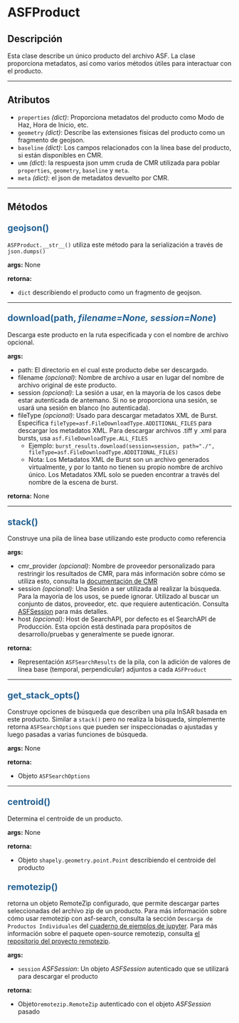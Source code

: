 # ASFProduct

## Descripción

Esta clase describe un único producto del archivo ASF. La clase proporciona metadatos, así como varios métodos útiles para interactuar con el producto.

***

## Atributos
- `properties` _(dict)_: Proporciona metadatos del producto como Modo de Haz, Hora de Inicio, etc.
- `geometry` _(dict)_: Describe las extensiones físicas del producto como un fragmento de geojson.
- `baseline` _(dict)_: Los campos relacionados con la línea base del producto, si están disponibles en CMR.
- `umm` _(dict)_: la respuesta json umm cruda de CMR utilizada para poblar `properties`, `geometry`, `baseline` y `meta`.
- `meta` _(dict)_: el json de metadatos devuelto por CMR.
<!-- netrc
cómo construir archivo netrc, enlace
O autenticación con estas opciones en su lugar -->

***

## Métodos

### <span style="color: #236192; font-size: 20px;">geojson()</span>

`ASFProduct.__str__()` utiliza este método para la serialización a través de `json.dumps()`

**args:**
None

**retorna:**

- `dict` describiendo el producto como un fragmento de geojson.

***

### <span style="color: #236192; font-size: 20px;">download(path, _filename=None, session=None_)</span>

Descarga este producto en la ruta especificada y con el nombre de archivo opcional.

**args:**

- path: El directorio en el cual este producto debe ser descargado.
- filename _(opcional)_: Nombre de archivo a usar en lugar del nombre de archivo original de este producto.
- session _(opcional)_: La sesión a usar, en la mayoría de los casos debe estar autenticada de antemano. Si no se proporciona una sesión, se usará una sesión en blanco (no autenticada).
- fileType _(opcional)_: Usado para descargar metadatos XML de Burst. Especifica ````fileType=asf.FileDownloadType.ADDITIONAL_FILES```` para descargar los metadatos XML. Para descargar archivos .tiff y .xml para bursts, usa ````asf.FileDownloadType.ALL_FILES````
	- Ejemplo: ````burst_results.download(session=session, path="./", fileType=asf.FileDownloadType.ADDITIONAL_FILES)````
	- Nota: Los Metadatos XML de Burst son un archivo generados virtualmente, y por lo tanto no tienen su propio nombre de archivo único. Los Metadatos XML solo se pueden encontrar a través del nombre de la escena de burst.

**retorna:**
None

***

### <span style="color: #236192; font-size: 20px;">stack()</span>

Construye una pila de línea base utilizando este producto como referencia

**args:**

- cmr_provider _(opcional)_: Nombre de proveedor personalizado para restringir los resultados de CMR, para más información sobre cómo se utiliza esto, consulta la [documentación de CMR](https://cmr.earthdata.nasa.gov/search/site/docs/search/api.html#c-provider)
- session _(opcional)_: Una Sesión a ser utilizada al realizar la búsqueda. Para la mayoría de los usos, se puede ignorar. Utilizado al buscar un conjunto de datos, proveedor, etc. que requiere autenticación. Consulta [ASFSession](/asf_search/ASFSession) para más detalles.
- host _(opcional)_: Host de SearchAPI, por defecto es el SearchAPI de Producción. Esta opción está destinada para propósitos de desarrollo/pruebas y generalmente se puede ignorar.

**retorna:**

- Representación ```ASFSearchResults``` de la pila, con la adición de valores de línea base (temporal, perpendicular) adjuntos a cada `ASFProduct`

***

### <span style="color: #236192; font-size: 20px;">get_stack_opts()</span>

Construye opciones de búsqueda que describen una pila InSAR basada en este producto. Similar a `stack()` pero no realiza la búsqueda, simplemente retorna ```ASFSearchOptions``` que pueden ser inspeccionadas o ajustadas y luego pasadas a varias funciones de búsqueda.

**args:**
None

**retorna:**

- Objeto ```ASFSearchOptions```

***

### <span style="color: #236192; font-size: 20px;">centroid()</span>

Determina el centroide de un producto.

**args:**
None

**retorna:**

- Objeto ```shapely.geometry.point.Point``` describiendo el centroide del producto

<!-- Tendrá más que exportación geojson; añadir esto cuando otras opciones de salida estén disponibles -->

### <span style="color: #236192; font-size: 20px;">remotezip()</span>

retorna un objeto RemoteZip configurado, que permite descargar partes seleccionadas del archivo zip de un producto.
Para más información sobre cómo usar remotezip con asf-search, consulta la sección `Descarga de Productos Individuales` del [cuaderno de ejemplos de jupyter](https://github.com/asfadmin/Discovery-asf_search/blob/master/examples/5-Download.ipynb). Para más información sobre el paquete open-source remotezip, consulta <a target="_blank" href="https://github.com/gtsystem/python-remotezip">el repositorio del proyecto remotezip</a>.

**args:**

- `session` _ASFSession_: Un objeto _ASFSession_ autenticado que se utilizará para descargar el producto

**retorna:**

- Objeto```remotezip.RemoteZip``` autenticado con el objeto _ASFSession_ pasado
